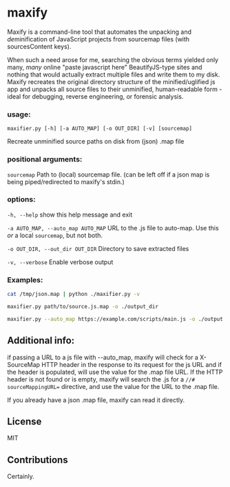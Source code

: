 # maxify
Maxify is a command-line tool that automates the unpacking and *de*minification of JavaScript projects from sourcemap files (with sourcesContent keys).

When such a need arose for me, searching the obvious terms yielded only many, *many* online "paste javascript here" BeautifyJS-type sites and nothing that would actually extract multiple files and write them to my disk. Maxify recreates the original directory structure of the minified/uglified js app and unpacks all source files to their unminified, human-readable form - ideal for debugging, reverse engineering, or forensic analysis. 

### usage: 
`maxifier.py [-h] [-a AUTO_MAP] [-o OUT_DIR] [-v] [sourcemap]`

Recreate unminified source paths on disk from (json) .map file

### positional arguments:
  `sourcemap`             Path to (local) sourcemap file. (can be left off if a json map is being piped/redirected to maxify's stdin.)

### options:
  `-h, --help`            show this help message and exit
  
  `-a AUTO_MAP, --auto_map AUTO_MAP`
                        URL to the .js file to auto-map. Use this *or* a local `sourcemap`, but not both. 
                        
  `-o OUT_DIR, --out_dir OUT_DIR`
                        Directory to save extracted files
                        
  `-v, --verbose`         Enable verbose output

### Examples:
``` bash
cat /tmp/json.map | python ./maxifier.py -v
```
``` bash
maxifier.py path/to/source.js.map -o ./output_dir
```
``` bash
maxifier.py --auto_map https://example.com/scripts/main.js -o ./output -v
```

## Additional info:
if passing a URL to a js file with --auto_map, maxify will check for a X-SourceMap HTTP header in the response to its request for the js URL and if the header is populated, will use the value for the .map file URL. If the HTTP header is not found or is empty, maxify will search the .js for a `//# sourceMappingURL=` directive, and use the value for the URL to the .map file. 

If you already have a json .map file, maxify can read it directly.

## License
MIT 

## Contributions
Certainly.

